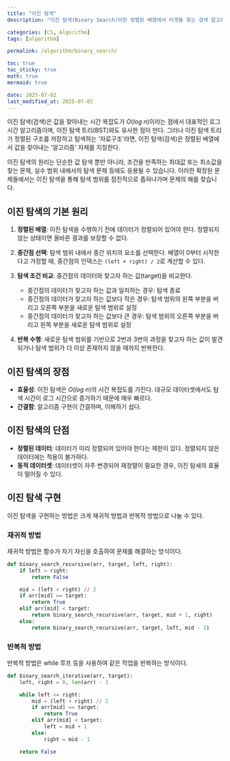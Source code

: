 ```yaml
---
title: "이진 탐색"
description: "이진 탐색(Binary Search)이란 정렬된 배열에서 타겟을 찾는 검색 알고리즘이다."

categories: [CS, Algorithm]
tags: [algorithm]

permalink: /algorithm/binary_search/

toc: true
toc_sticky: true
math: true
mermaid: true

date: 2025-07-02
last_modified_at: 2025-07-02
---
```



이진 탐색(검색)은 값을 찾아내는 시간 복잡도가 $O(log\ n)$이라는 점에서 대표적인 로그 시간 알고리즘이며, 이진 탐색 트리(BST)와도 유사한 점이 만다. 그러나 이진 탐색 트리가 정렬된 구조를 저장하고 탐색하는 '자료구조'라면, 이진 탐색(검색)은 정렬된 배열에서 값을 찾아내는 '알고리즘' 자체를 지칭한다.

이진 탐색의 원리는 단순한 값 탐색 뿐만 아니라, 조건을 만족하는 최대값 또는 최소값을 찾는 문제, 실수 범위 내에서의 탐색 문제 등에도 응용될 수 있습니다. 이러한 확장된 문제들에서는 이진 탐색을 통해 탐색 범위를 점진적으로 좁혀나가며 문제의 해를 찾습니다.

## 이진 탐색의 기본 원리

1. **정렬된 배열**: 이진 탐색을 수행하기 전에 데이터가 정렬되어 있어야 한다. 정렬되지 않는 상태이면 올바른 결과를 보장할 수 없다.

2. **중간점 선택**: 탐색 범위 내에서 중간 위치의 요소를 선택한다. 배열이 0부터 시작한다고 가정할 때, 중간점의 인덱스는 `(left + right) / 2`로 계산할 수 있다.

3. **탐색 조건 비교**: 중간점의 데이터와 찾고자 하는 값(target)을 비교한다.
    - 중간점의 데이터가 찾고자 하는 값과 일치하는 경우: 탐색 종료
    - 중간점의 데이터가 찾고자 하는 값보다 작은 경우: 탐색 범위의 왼쪽 부분을 버리고 오른쪽 부분을 새로운 탐색 범위로 설정
    - 중간점의 데이터가 찾고자 하는 값보다 큰 경우: 탐색 범위의 오른쪽 부분을 버리고 왼쪽 부분을 새로운 탐색 범위로 설정
4. **반복 수행**: 새로운 탐색 범위를 기반으로 2번과 3번의 과정을 찾고자 하는 값이 발견되거나 탐색 범위가 더 이상 존재하지 않을 때까지 반복한다.

## 이진 탐색의 장점

- **효울성**: 이진 탐색은 $O(log\ n)$의 시간 복접도를 가진다. 대규모 데이터셋에서도 탐색 시간이 로그 시간으로 증가하기 때문에 매우 빠르다.
- **간결함**: 알고리즘 구현이 간결하며, 이해하기 쉽다.

## 이진 탐색의 단점

- **정렬된 데이터**: 데이터가 미리 정렬되어 있어야 한다는 제한이 있다. 정렬되지 않은 데이터에는 적용이 불가하다.
- **동적 데이터셋**: 데이터셋이 자주 변경되어 재정렬이 필요한 경우, 이진 탐새의 효율이 떨어질 수 있다.

## 이진 탐색 구현

이진 탐색을 구현하는 방법은 크게 재귀적 방법과 반복적 방법으로 나눌 수 있다.

### 재귀적 방법

재귀적 방법은 함수가 자기 자신을 호출하여 문제를 해결하는 방식이다.

```python
def binary_search_recursive(arr, target, left, right):
    if left > right:
        return False

    mid = (left + right) // 2
    if arr[mid] == target:
        return True
    elif arr[mid] < target:
        return binary_search_recursive(arr, target, mid + 1, right)
    else:
        return binary_search_recursive(arr, target, left, mid - 1)
```

### 반복적 방법

반복적 방법은 while 루프 등을 사용하여 같은 작업을 반복하는 방식이다.

```python
def binary_search_iterative(arr, target):
    left, right = 0, len(arr) - 1

    while left <= right:
        mid = (left + right) // 2
        if arr[mid] == target:
            return True
        elif arr[mid] < target:
            left = mid + 1
        else:
            right = mid - 1

    return False
```


